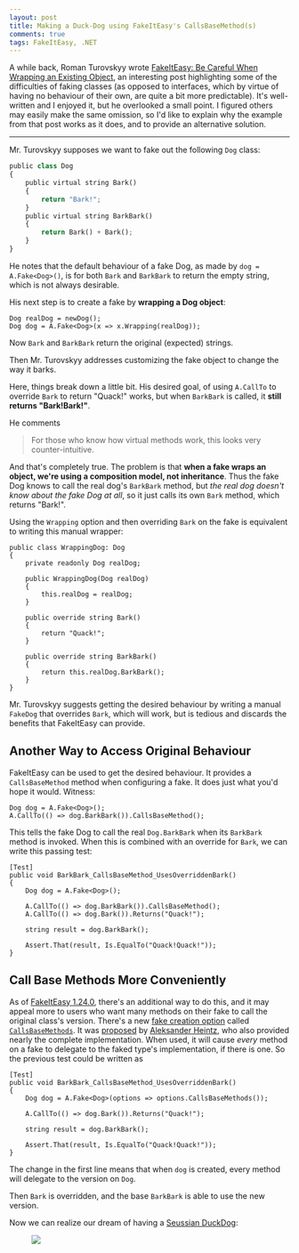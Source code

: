 ```yaml
---
layout: post
title: Making a Duck-Dog using FakeItEasy's CallsBaseMethod(s) 
comments: true
tags: FakeItEasy, .NET
---
```


A while back, Roman Turovskyy wrote
[FakeItEasy: Be Careful When Wrapping an Existing Object][wrapping],
an interesting post highlighting some of the difficulties of faking
classes (as opposed to interfaces, which by virtue of having no
behaviour of their own, are quite a bit more predictable). It's
well-written and I enjoyed it, but he overlooked a small point. I
figured others may easily make the same omission, so I'd like to
explain why the example from that post works as it does, and to
provide an alternative solution.

----

Mr. Turovskyy supposes we want to fake out the following `Dog` class:

```python
public class Dog
{
    public virtual string Bark()
    {
        return "Bark!";
    }
    public virtual string BarkBark()
    {
        return Bark() + Bark();
    }
}
```

He notes that the default behaviour of a fake Dog, as made by `dog =
A.Fake<Dog>()`, is for both `Bark` and `BarkBark` to return the empty
string, which is not always desirable.

His next step is to create a fake by **wrapping a Dog object**:

<pre><code class="csharp">Dog realDog = newDog();
Dog dog = A.Fake&lt;Dog&gt;(x =&gt; x.Wrapping(realDog));</code></pre>

Now `Bark` and `BarkBark` return the original (expected) strings.

Then Mr. Turovskyy addresses customizing the fake object to change
the way it barks.

Here, things break down a little bit. His desired goal, of using
`A.CallTo` to override `Bark` to return "Quack!" works, but when
`BarkBark` is called, it **still returns "Bark!Bark!"**.


He comments

> For those who know how virtual methods work, this looks very
> counter-intuitive.

And that's completely true. The problem is that **when a fake wraps an
object, we're using a composition model, not inheritance**. Thus the
fake Dog knows to call the real dog's `BarkBark` method, but _the real
dog doesn't know about the fake Dog at all_, so it just calls its own
`Bark` method, which returns "Bark!".

Using the `Wrapping` option and then overriding `Bark` on the fake is
equivalent to writing this manual wrapper:

<pre><code class="csharp">public class WrappingDog: Dog
{
    private readonly Dog realDog;

    public WrappingDog(Dog realDog)
    {
        this.realDog = realDog;
    }

    public override string Bark()
    {
        return "Quack!";
    }

    public override string BarkBark()
    {
        return this.realDog.BarkBark();
    }
}</code></pre>


Mr. Turovskyy suggests getting the desired behaviour by writing a
manual `FakeDog` that overrides `Bark`, which will work, but is
tedious and discards the benefits that FakeItEasy can provide.

## Another Way to Access Original Behaviour

FakeItEasy can be used to get the desired behaviour. It provides a
`CallsBaseMethod` method when configuring a fake. It does just what
you'd hope it would. Witness:

<pre><code class="csharp">Dog dog = A.Fake&lt;Dog&gt;();
A.CallTo(() =&gt; dog.BarkBark()).CallsBaseMethod();</code></pre>

This tells the fake Dog to call the real `Dog.BarkBark` when its
`BarkBark` method is invoked. When this is combined with an override
for `Bark`, we can write this passing test:

<pre><code class="csharp">[Test]
public void BarkBark_CallsBaseMethod_UsesOverriddenBark()
{
    Dog dog = A.Fake&lt;Dog&gt;();

    A.CallTo(() =&gt; dog.BarkBark()).CallsBaseMethod();
    A.CallTo(() =&gt; dog.Bark()).Returns("Quack!");

    string result = dog.BarkBark();

    Assert.That(result, Is.EqualTo("Quack!Quack!"));
}</code></pre>

## Call Base Methods More Conveniently

As of [FakeItEasy 1.24.0][onetwentyfour], there's an additional way to
do this, and it may appeal more to users who want many methods on
their fake to call the original class's version. There's a new
[fake creation option][options] called [`CallsBaseMethods`][callsbasemethods]. It was
[proposed][issue] by [Aleksander Heintz][alexandr], who also provided
nearly the complete implementation. When used, it will cause _every_
method on a fake to delegate to the faked type's implementation, if there
is one. So the previous test could be written as

<pre><code class="csharp">[Test]
public void BarkBark_CallsBaseMethod_UsesOverriddenBark()
{
    Dog dog = A.Fake&lt;Dog&gt;(options =&gt; options.CallsBaseMethods());

    A.CallTo(() =&gt; dog.Bark()).Returns("Quack!");

    string result = dog.BarkBark();

    Assert.That(result, Is.EqualTo("Quack!Quack!"));
}</code></pre>

The change in the first line means that when `dog` is created, every
method will delegate to the version on `Dog`.

Then `Bark` is overridden, and the base `BarkBark` is able to use the
new version.

Now we can realize our dream of having a
[Seussian DuckDog][duckdog]:
<figure>
  <img src="{static}/images/Duck-Dog.jpg">
</figure>

[duckdog]: http://seuss.wikia.com/wiki/Duck-Dog
[wrapping]: http://elekslabs.com/2014/03/fakeiteasy-be-careful-when-wrapping.html
[onetwentyfour]: https://github.com/FakeItEasy/FakeItEasy/releases/tag/1.24.0
[options]: https://github.com/FakeItEasy/FakeItEasy/wiki/Creating-Fakes#options
[alexandr]: http://alxandr.me/
[issue]: https://github.com/FakeItEasy/FakeItEasy/issues/192
[callsbasemethods]: https://github.com/FakeItEasy/FakeItEasy/wiki/Calling-base-methods#configuring-all-methods-at-once
